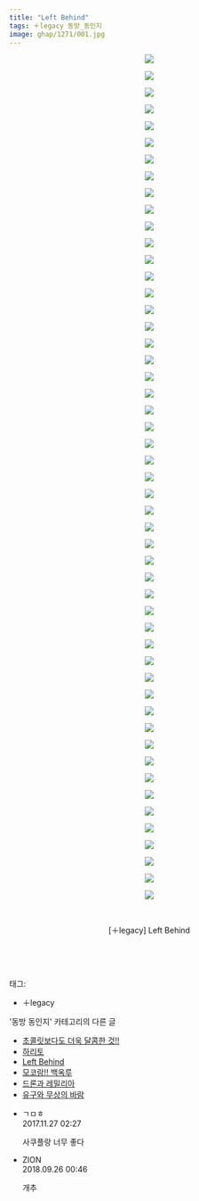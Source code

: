 ```yaml
---
title: "Left Behind"
tags: ＋legacy 동방_동인지
image: ghap/1271/001.jpg
---
```

<div class="article">
<p style="text-align: center; clear: none; float: none;"><img src="{{ site.nasurl }}/ghap/1271/001.jpg"/></p>
<p style="text-align: center; clear: none; float: none;"><img src="{{ site.nasurl }}/ghap/1271/002.jpg"/></p>
<p style="text-align: center; clear: none; float: none;"><img src="{{ site.nasurl }}/ghap/1271/003.jpg"/></p>
<p style="text-align: center; clear: none; float: none;"><img src="{{ site.nasurl }}/ghap/1271/004.jpg"/></p>
<p style="text-align: center; clear: none; float: none;"><img src="{{ site.nasurl }}/ghap/1271/005.jpg"/></p>
<p style="text-align: center; clear: none; float: none;"><img src="{{ site.nasurl }}/ghap/1271/006.jpg"/></p>
<p style="text-align: center; clear: none; float: none;"><img src="{{ site.nasurl }}/ghap/1271/007.jpg"/></p>
<p style="text-align: center; clear: none; float: none;"><img src="{{ site.nasurl }}/ghap/1271/008.jpg"/></p>
<p style="text-align: center; clear: none; float: none;"><img src="{{ site.nasurl }}/ghap/1271/009.jpg"/></p>
<p style="text-align: center; clear: none; float: none;"><img src="{{ site.nasurl }}/ghap/1271/010.jpg"/></p>
<p style="text-align: center; clear: none; float: none;"><img src="{{ site.nasurl }}/ghap/1271/011.jpg"/></p>
<p style="text-align: center; clear: none; float: none;"><img src="{{ site.nasurl }}/ghap/1271/012.jpg"/></p>
<p style="text-align: center; clear: none; float: none;"><img src="{{ site.nasurl }}/ghap/1271/013.jpg"/></p>
<p style="text-align: center; clear: none; float: none;"><img src="{{ site.nasurl }}/ghap/1271/014.jpg"/></p>
<p style="text-align: center; clear: none; float: none;"><img src="{{ site.nasurl }}/ghap/1271/015.jpg"/></p>
<p style="text-align: center; clear: none; float: none;"><img src="{{ site.nasurl }}/ghap/1271/016.jpg"/></p>
<p style="text-align: center; clear: none; float: none;"><img src="{{ site.nasurl }}/ghap/1271/017.jpg"/></p>
<p style="text-align: center; clear: none; float: none;"><img src="{{ site.nasurl }}/ghap/1271/018.jpg"/></p>
<p style="text-align: center; clear: none; float: none;"><img src="{{ site.nasurl }}/ghap/1271/019.jpg"/></p>
<p style="text-align: center; clear: none; float: none;"><img src="{{ site.nasurl }}/ghap/1271/020.jpg"/></p>
<p style="text-align: center; clear: none; float: none;"><img src="{{ site.nasurl }}/ghap/1271/021.jpg"/></p>
<p style="text-align: center; clear: none; float: none;"><img src="{{ site.nasurl }}/ghap/1271/022.jpg"/></p>
<p style="text-align: center; clear: none; float: none;"><img src="{{ site.nasurl }}/ghap/1271/023.jpg"/></p>
<p style="text-align: center; clear: none; float: none;"><img src="{{ site.nasurl }}/ghap/1271/024.jpg"/></p>
<p style="text-align: center; clear: none; float: none;"><img src="{{ site.nasurl }}/ghap/1271/025.jpg"/></p>
<p style="text-align: center; clear: none; float: none;"><img src="{{ site.nasurl }}/ghap/1271/026.jpg"/></p>
<p style="text-align: center; clear: none; float: none;"><img src="{{ site.nasurl }}/ghap/1271/027.jpg"/></p>
<p style="text-align: center; clear: none; float: none;"><img src="{{ site.nasurl }}/ghap/1271/028.jpg"/></p>
<p style="text-align: center; clear: none; float: none;"><img src="{{ site.nasurl }}/ghap/1271/029.jpg"/></p>
<p style="text-align: center; clear: none; float: none;"><img src="{{ site.nasurl }}/ghap/1271/030.jpg"/></p>
<p style="text-align: center; clear: none; float: none;"><img src="{{ site.nasurl }}/ghap/1271/031.jpg"/></p>
<p style="text-align: center; clear: none; float: none;"><img src="{{ site.nasurl }}/ghap/1271/032.jpg"/></p>
<p style="text-align: center; clear: none; float: none;"><img src="{{ site.nasurl }}/ghap/1271/033.jpg"/></p>
<p style="text-align: center; clear: none; float: none;"><img src="{{ site.nasurl }}/ghap/1271/034.jpg"/></p>
<p style="text-align: center; clear: none; float: none;"><img src="{{ site.nasurl }}/ghap/1271/035.jpg"/></p>
<p style="text-align: center; clear: none; float: none;"><img src="{{ site.nasurl }}/ghap/1271/036.jpg"/></p>
<p style="text-align: center; clear: none; float: none;"><img src="{{ site.nasurl }}/ghap/1271/037.jpg"/></p>
<p style="text-align: center; clear: none; float: none;"><img src="{{ site.nasurl }}/ghap/1271/038.jpg"/></p>
<p style="text-align: center; clear: none; float: none;"><img src="{{ site.nasurl }}/ghap/1271/039.jpg"/></p>
<p style="text-align: center; clear: none; float: none;"><img src="{{ site.nasurl }}/ghap/1271/040.jpg"/></p>
<p style="text-align: center; clear: none; float: none;"><img src="{{ site.nasurl }}/ghap/1271/041.jpg"/></p>
<p style="text-align: center; clear: none; float: none;"><img src="{{ site.nasurl }}/ghap/1271/042.jpg"/></p>
<p style="text-align: center; clear: none; float: none;"><img src="{{ site.nasurl }}/ghap/1271/043.jpg"/></p>
<p style="text-align: center; clear: none; float: none;"><img src="{{ site.nasurl }}/ghap/1271/044.jpg"/></p>
<p style="text-align: center; clear: none; float: none;"><img src="{{ site.nasurl }}/ghap/1271/045.jpg"/></p>
<p style="text-align: center; clear: none; float: none;"><img src="{{ site.nasurl }}/ghap/1271/046.jpg"/></p>
<p style="text-align: center; clear: none; float: none;"><img src="{{ site.nasurl }}/ghap/1271/047.jpg"/></p>
<p style="text-align: center; clear: none; float: none;"><img src="{{ site.nasurl }}/ghap/1271/048.jpg"/></p>
<p style="text-align: center; clear: none; float: none;"><img src="{{ site.nasurl }}/ghap/1271/049.jpg"/></p>
<p style="text-align: center; clear: none; float: none;"><img src="{{ site.nasurl }}/ghap/1271/050.jpg"/></p>
<p style="text-align: center; clear: none; float: none;"><img src="{{ site.nasurl }}/ghap/1271/051.jpg"/></p>
<p style="text-align: center; clear: none; float: none;"><br/></p>
<p style="text-align: center; clear: none; float: none;">[＋legacy] Left Behind</p>
<p style="text-align: center; clear: none; float: none;"><br/></p>
<p><br/></p>
</div><div class="tagTrail">
<p>태그: </p>
<ul>
<li>＋legacy</li>
</ul>
</div><div class="another">
<p>'동방 동인지' 카테고리의 다른 글</p>
<ul>
<li><a href="/2016-07-31-ghap_1273">초콜릿보다도 더욱 달콤한 것!!</a></li>
<li><a href="/2016-07-31-ghap_1272">하리토</a></li>
<li><a href="/2016-07-31-ghap_1271">Left Behind</a></li>
<li><a href="/2016-07-31-ghap_1270">모코랑!! 백옥루</a></li>
<li><a href="/2016-07-31-ghap_1269">드론과 레밀리아</a></li>
<li><a href="/2016-07-31-ghap_1268">유구와 무상의 바람</a></li>
</ul>
</div><div class="cb_module cb_fluid">
<div class="cb_wrt cb_profile">
<div class="comment">
<ul>
<li class="cb_thumb_off" id="comment15138121">
<div class="cb_comment_area">
<div class="cb_info_area">
<div class="cb_section">
<span class="cb_nick_name">ㄱㅁㅎ</span>
</div>
<div class="cb_section">
<span class="cb_date">2017.11.27 02:27 </span>
</div>
</div>
<div class="cb_dsc_comment">
<p class="cb_dsc">
											사쿠플랑 너무 좋다
										</p>
</div>
</div></li>
<li class="cb_thumb_off" id="comment15339737">
<div class="cb_comment_area">
<div class="cb_info_area">
<div class="cb_section">
<span class="cb_nick_name">ZION</span>
</div>
<div class="cb_section">
<span class="cb_date">2018.09.26 00:46 </span>
</div>
</div>
<div class="cb_dsc_comment">
<p class="cb_dsc">
											개추
										</p>
</div>
</div></li>
</ul>
</div>
</div><!-- commentList close -->
</div>
<br/>
<p id="refer"></p>
<br/>
